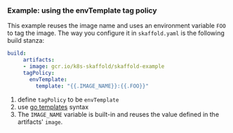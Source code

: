 ### Example: using the envTemplate tag policy

This example reuses the image name and uses an environment variable `FOO` to tag the image.
The way you configure it in `skaffold.yaml` is the following build stanza:

```yaml
build:
     artifacts:
     - image: gcr.io/k8s-skaffold/skaffold-example
     tagPolicy:
       envTemplate:
         template: "{{.IMAGE_NAME}}:{{.FOO}}"
```

1. define `tagPolicy` to be `envTemplate`
2. use [go templates](https://golang.org/pkg/text/template) syntax
3. The `IMAGE_NAME` variable is built-in and reuses the value defined in the artifacts' `image`.